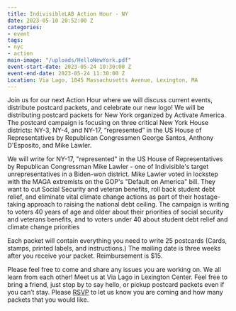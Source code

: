 ```yaml
---
title: IndivisibleLAB Action Hour - NY
date: 2023-05-10 20:52:00 Z
categories:
- event
tags:
- nyc
- action
main-image: "/uploads/HelloNewYork.pdf"
event-start-date: 2023-05-24 10:30:00 Z
event-end-date: 2023-05-24 11:30:00 Z
Location: Via Lago, 1845 Massachusetts Avenue, Lexington, MA
---
```


Join us for our next Action Hour where we will discuss current events, distribute postcard packets, and celebrate our new logo! We will be distributing postcard packets for New York organized by Activate America. The postcard campaign is focusing on three critical New York House districts: NY-3, NY-4, and NY-17, “represented” in the US House of Representatives by Republican Congressmen George Santos, Anthony D'Esposito, and Mike Lawler.

We will write for NY-17, "represented" in the US House of Representatives by Republican Congressman Mike Lawler - one of Indivisible's target unrepresentatives in a Biden-won district. Mike Lawler voted in lockstep with the MAGA extremists on the GOP's "Default on America" bill. They want to cut Social Security and veteran benefits, roll back student debt relief, and eliminate vital climate change actions as part of their hostage-taking approach to raising the national debt ceiling. The campaign is writing to voters 40 years of age and older about their priorities of social security and veterans benefits, and to voters under 40 about student debt relief and climate change priorities

Each packet will contain everything you need to write 25 postcards (Cards, stamps, printed labels, and instructions.) The mailing date is three weeks after you receive your packet. Reimbursement is $15. 

Please feel free to come and share any issues you are working on. We all learn from each other! Meet us at Via Lago in Lexington Center. Feel free to bring a friend, just stop by to say hello, or pickup postcard packets even if you can’t stay. Please [RSVP](https://mobilize.us/s/PbqCQb) to let us know you are coming and how many packets that you would like. 